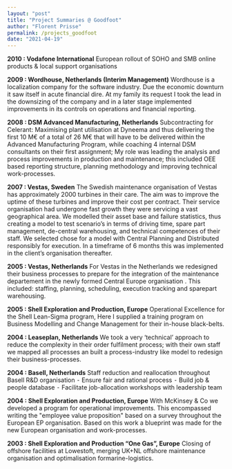 ```yaml
---
layout: "post"
title: "Project Summaries @ Goodfoot"
author: "Florent Prisse"
permalink: /projects_goodfoot
date: "2021-04-19"
---
```


**2010 : Vodafone International**
European rollout of SOHO and SMB online products & local support organisations

**2009 : Wordhouse, Netherlands (Interim Management)**
Wordhouse is a localization company for the software industry. Due the economic downturn it saw itself in acute financial dire. At my family its request I took the lead in the downsizing of the company and in a later stage implemented improvements in its controls on operations and financial reporting.

**2008 : DSM Advanced Manufacturing, Netherlands**
Subcontracting for Celerant: Maximising plant utilisation at Dyneema and thus delivering the first 10 M€ of a total of 26 M€ that will have to be delivered within the Advanced Manufacturing Program, while coaching 4 internal DSM consultants on their first assignment; My role was leading the analysis and process improvements in production and maintenance; this included OEE based reporting structure, planning methodology and improving technical work-processes.

**2007 : Vestas, Sweden**
The Swedish maintenance organisation of Vestas has approximately 2000 turbines in their care. The aim was to improve the uptime of these turbines and improve their cost per contract. Their service organisation had undergone fast growth they were servicing a vast geographical area. We modelled their asset base and failure statistics, thus creating a model to test scenario’s in terms of driving time, spare part management, de-central warehousing, and technical competences of their staff. We selected chose for a model with Central Planning and Distributed responsibly for execution. In a timeframe of 6 months this was implemented in the client’s organisation thereafter.

**2005 : Vestas, Netherlands**
For Vestas in the Netherlands we redesigned their business processes to prepare for the integration of the maintenance departement in the newly formed Central Europe organisation . This included: staffing, planning, scheduling, execution tracking and sparepart warehousing.

**2005 : Shell Exploration and Production, Europe**
Operational Excellence for the Shell Lean-Sigma program, Here I supplied a training program on Business Modelling and Change Management for their in-house black-belts.

**2004 : Leaseplan, Netherlands**
We took a very ‘technical’ approach to reduce the complexity in their order fulfilment process; with their own staff we mapped all processes an built a process-industry like model to redesign their business-processes.

**2004 : Basell, Netherlands**
Staff reduction and reallocation throughout Basell R&D organisation
	⁃	Ensure fair and rational process
	⁃	Build job & people database
	⁃	Facilitate job-allocation workshops with leadership team

**2004 : Shell Exploration and Production, Europe**
With McKinsey & Co we developed a program for operational improvements. This encompassed writing the "employee value proposition" based on a survey throughout the European EP organisation. Based on this work a blueprint was made for the new European organisation and work-processes.

**2003 : Shell Exploration and Production “One Gas”, Europe** 
Closing of offshore facilities at Lowestoft, merging UK+NL offshore maintenance organisation and optimalisation formarine-logistics.
